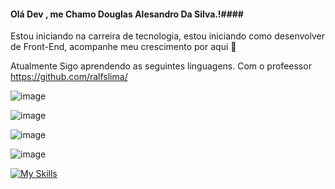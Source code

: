 #### Olá Dev , me Chamo Douglas Alesandro Da Silva.!####
Estou iniciando na carreira de tecnologia, estou iniciando como desenvolver de Front-End, acompanhe meu crescimento por aqui 🎉

Atualmente Sigo aprendendo as seguintes linguagens.  Com o profeessor  https://github.com/ralfslima/


![image](https://github.com/Douglassilvaaa/Douglassilvaaa/assets/157911745/1ea4ec7f-e3ed-4368-ab26-6cfbcf859449)

![image](https://github.com/Douglassilvaaa/Douglassilvaaa/assets/157911745/629a594d-a817-4988-9f9a-0cb40b527046)

![image](https://github.com/Douglassilvaaa/Douglassilvaaa/assets/157911745/0a6bfecb-d1f5-4fe1-8f57-f9600a5a1515)

![image](https://github.com/Douglassilvaaa/Douglassilvaaa/assets/157911745/0b8b70bf-a59f-444d-923d-b5877989df4c)

[![My Skills](https://skillicons.dev/icons?i=html,kotlin,nodejs,figma&theme=light)](https://skillicons.dev)













